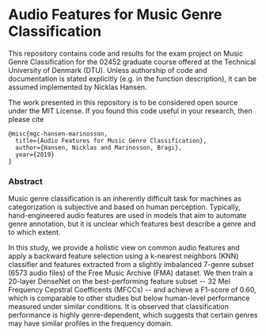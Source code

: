 # Audio Features for Music Genre Classification

This repository contains code and results for the exam project on Music Genre Classification for the 02452 graduate course offered at the Technical University of Denmark (DTU). Unless authorship of code and documentation is stated explicitly (e.g. in the function description), it can be assumed implemented by Nicklas Hansen.

The work presented in this repository is to be considered open source under the MIT License. If you found this code useful in your research, then please cite


```
@misc{mgc-hansen-marinosson,
  title={Audio Features for Music Genre Classification},
  author={Hansen, Nicklas and Marinosson, Bragi},
  year={2019}
}
```


### Abstract
Music genre classification is an inherently difficult task for machines as categorization is subjective and based on human perception. Typically, hand-engineered audio features are used in models that aim to automate genre annotation, but it is unclear which features best describe a genre and to which extent.

In this study, we provide a holistic view on common audio features and apply a backward feature selection using a k-nearest neighbors (KNN) classifier and features extracted from a slightly imbalanced 7-genre subset (6573 audio files) of the Free Music Archive (FMA) dataset. We then train a 20-layer DenseNet on the best-performing feature subset -- 32 Mel Frequency Cepstral Coefficents (MFCCs) -- and achieve a F1-score of 0.60, which is comparable to other studies but below human-level performance measured under similar conditions. It is observed that classification performance is highly genre-dependent, which suggests that certain genres may have similar profiles in the frequency domain.
